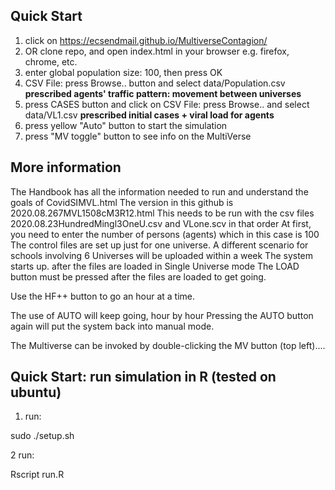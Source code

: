 ## Quick Start
1. click on https://ecsendmail.github.io/MultiverseContagion/
2. OR clone repo, and open index.html in your browser e.g. firefox, chrome, etc.
3. enter global population size: 100, then press OK
4. CSV File: press Browse.. button and select data/Population.csv **prescribed agents' traffic pattern: movement between universes**
5. press CASES button and click on CSV File: press Browse.. and select data/VL1.csv **prescribed initial cases + viral load for agents**
6. press yellow "Auto" button to start the simulation
7. press "MV toggle" button to see info on the MultiVerse

## More information
The Handbook has all the information needed to run and understand the goals of CovidSIMVL.html
The version in this github is 2020.08.267MVL1508cM3R12.html
This needs to be run with the csv files 2020.08.23HundredMingl3OneU.csv and VLone.scv in that order
At first, you need to enter the number of persons (agents) which in this case is 100
The control files are set up just for one universe. 
A different scenario for schools involving 6 Universes will be uploaded within a week
The system starts up. after the files are loaded in Single Universe mode
The LOAD button must be pressed after the files are loaded to get going.

Use the HF++ button to go an hour at a time.

The use of AUTO will keep going, hour by hour
Pressing the AUTO button again will put the system back into manual mode.

The Multiverse can be invoked by double-clicking the MV button (top left)....

## Quick Start: run simulation in R (tested on ubuntu)
1. run:

sudo ./setup.sh

2 run:

Rscript run.R
